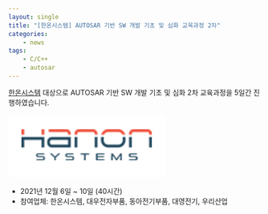 ```yaml
---
layout: single
title: "[한온시스템] AUTOSAR 기반 SW 개발 기초 및 심화 교육과정 2차"
categories: 
    - news
tags: 
    - C/C++
    - autosar
---
```


[한온시스템](https://www.hanonsystems.com/) 대상으로 AUTOSAR 기반 SW 개발 기초 및 심화 2차 교육과정을 5일간 진행하였습니다.

![Hanon logo](/assets/img/post/hanon_logo.png)

- 2021년 12월 6일 ~ 10일 (40시간)
- 참여업체: 한온시스템, 대우전자부품, 동아전기부품, 대영전기, 우리산업




